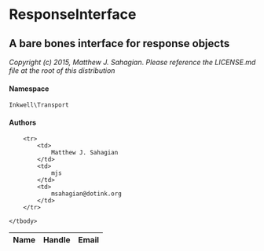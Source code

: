 # ResponseInterface
## A bare bones interface for response objects

_Copyright (c) 2015, Matthew J. Sahagian_.
_Please reference the LICENSE.md file at the root of this distribution_

#### Namespace

`Inkwell\Transport`

#### Authors

<table>
	<thead>
		<th>Name</th>
		<th>Handle</th>
		<th>Email</th>
	</thead>
	<tbody>
	
		<tr>
			<td>
				Matthew J. Sahagian
			</td>
			<td>
				mjs
			</td>
			<td>
				msahagian@dotink.org
			</td>
		</tr>
	
	</tbody>
</table>
